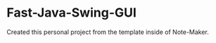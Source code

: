 Fast-Java-Swing-GUI
===================

Created this personal project from the template inside of Note-Maker.
